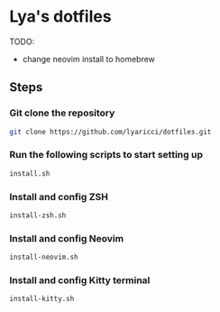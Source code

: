 # Lya's dotfiles

TODO:
- change neovim install to homebrew

## Steps

### Git clone the repository

```bash
git clone https://github.com/lyaricci/dotfiles.git
```

### Run the following scripts to start setting up

```bash
install.sh
```

### Install and config ZSH

```bash
install-zsh.sh
```

### Install and config Neovim

```bash
install-neovim.sh
```

### Install and config Kitty terminal

```bash
install-kitty.sh
```
